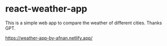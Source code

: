 # react-weather-app
This is a simple web app to compare the weather of different cities.
Thanks GPT.

https://weather-app-by-afnan.netlify.app/
